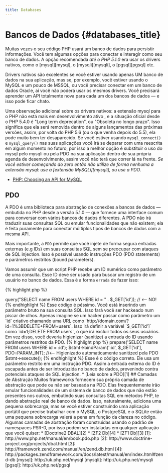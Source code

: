 ```yaml
---
title: Databases
---
```


# Bancos de Dados {#databases_title}

Muitas vezes o seu código PHP usará um banco de dados para persistir informações. Você tem algumas opções para
conectar e interagir como seu banco de dados. A opção recomendada _até o PHP 5.1.0_ era usar os drivers nativos, como
o [mysql][mysql], o [mysqli][mysqli], o [pgsql][pgsql] etc.

Drivers nativos são excelentes se você estiver usando apenas UM banco de dados na sua aplicação, mas se, por exemplo,
você estiver usando o MySQL e um pouco de MSSQL, ou você precisar conectar em um banco de dados Oracle, aí você não
poderá usar os mesmos drivers. Você precisará aprender um API totalmente nova para cada um dos bancos de dados &mdash;
e isso pode ficar chato.

Uma observação adicional sobre os drivers nativos: a extensão mysql para o PHP não está mais em desenvolvimento ativo
, e a situação oficial desde o PHP 5.4.0 é "Long term deprecation", ou "Obsoleta no longo prazo". Isso significa que
ela será removida dentro de alguns lançamentos das próximas versões, assim, por volta do PHP 5.6 (ou o que venha
depois do 5.5), ela pode muito bem ter desaparecido. Se você estiver usando `mysql_connect()` e `mysql_query()` nas
suas aplicações você irá se deparar com uma reescrita em algum momento no futuro, por isso a melhor opção é
substituir o uso do mysql pelo mysqli ou pela PDO na sua aplicação dentro de sua própria agenda de desenvolvimento,
assim você não terá que correr lá na frente. _Se você estiver começando do zero então não utilize de forma nenhuma a
extensão mysql: use a [extensão MySQLi][mysqli], ou use a PDO._

* [PHP: Choosing an API for MySQL](http://php.net/manual/en/mysqlinfo.api.choosing.php)

## PDO

A PDO é uma biblioteca para abstração de conexões a bancos de dados &mdash; embutida no PHP desde a versão 5.1.0 
&mdash; que fornece uma interface comum para conversar com vários bancos de dados diferentes. A PDO não irá traduzir
suas consultas SQL ou emular funcionalidades que não existem; ela é feita puramente para conectar múltiplos tipos de
bancos de dados com a mesma API.

Mais importante, a `PDO` permite que você injete de forma segura entradas externas (e.g IDs) em suas consultas SQL
sem se preocupar com ataques de SQL injection.  Isso é possível usando instruções PDO (PDO statements) e parâmetros
restritos (bound parameters).

Vamos assumir que um script PHP recebe um ID numérico como parâmetro de uma consulta. Esse ID deve ser usado para
buscar um registro de um usuário no banco de dados. Essa é a forma `errada` de fazer isso:

{% highlight php %}
<?php
$pdo = new PDO('sqlite:users.db');
$pdo->query("SELECT name FROM users WHERE id = " . $_GET['id']); // <-- NO!
{% endhighlight %}

Esse código é péssimo. Você está inserindo um parâmetro bruto na sua consulta SQL. Isso fará você ser hackeado num
piscar de olhos. Apenas imagine se um hacker passar como parâmetro um `id` criativo chamando uma URL como
`http://domain.com/?id=1%3BDELETE+FROM+users`. Isso irá definir a variável `$_GET['id']` como `id=1;DELETE FROM users`,
o que irá excluir todos os seus usuários. Em vez disso, você deveria higienizar (sanitize) a entrada do ID usando
parâmetros restritos da PDO.

{% highlight php %}
<?php
$pdo = new PDO('sqlite:users.db');
$stmt = $pdo->prepare('SELECT name FROM users WHERE id = :id');
$stmt->bindParam(':id', $_GET['id'], PDO::PARAM_INT); //<-- Higienizado automaticamente sanitized pela PDO
$stmt->execute();
{% endhighlight %}

Esse é o código correto. Ele usa um parâmetro restrito em uma instrução PDO. Assim a entrada externa do ID é escapada
antes de ser introduzida no banco de dados, prevenindo contra potenciais ataques de SQL injection.

* [Leia sobre a PDO][1]

## Camadas de Abstração

Muitos frameworks fornecem sua própria camada de abstração que pode ou não ser baseada na PDO. Elas frequentemente
irão emular funcionalidades de um sistema de banco de dados que não estão presentes nos outros, embutindo suas
consultas SQL em métodos PHP, te dando abstração real de banco de dados.  Isso, naturalmente, adiciona uma pequena
sobrecarga, mas se você estiver construindo uma aplicação portátil que precise trabalhar com o MySQL, o PostgreSQL e
o SQLite então uma pequena sobrecarga valerá a pena em função da clareza no código.

Algumas camadas de abstração foram construídas usando o padrão de namespaces PSR-0, por isso podem ser instaladas em
qualquer aplicação que você quiser:

* [Doctrine2 DBAL][2]
* [ZF2 Db][4]
* [ZF1 Db][3]

[1]: http://www.php.net/manual/en/book.pdo.php
[2]: http://www.doctrine-project.org/projects/dbal.html
[3]: http://framework.zend.com/manual/en/zend.db.html
[4]: http://packages.zendframework.com/docs/latest/manual/en/index.html#zend-db

[mysql]: http://uk.php.net/mysql
[mysqli]: http://uk.php.net/mysqli
[pgsql]: http://uk.php.net/pgsql
